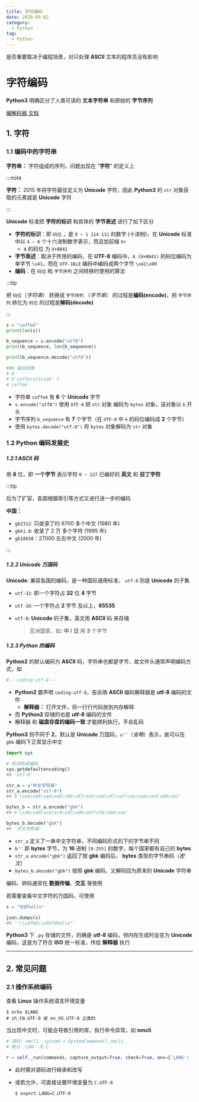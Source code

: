 ```yaml
---
title: 字符编码
date: 2020-05-02
category:
  - Python
tag:
  - Python
---
```


是否重要取决于编程场景，对只处理 **ASCII** 文本的程序员没有影响

<!-- more -->

# 字符编码

**Python3** 明确区分了人类可读的 **文本字符串** 和原始的 **字节序列**

[编解码器 文档](https://docs.python.org/zh-cn/3.10/library/codecs.html#module-codecs)

## 1. 字符

### 1.1 编码中的字符串

**字符串：** 字符组成的序列，问题出现在 “**字符**” 的定义上

:::note

**字符：** 2015 年将字符最佳定义为 **Unicode** 字符，因此 **Python3** 的 `str` 对象获取的元素就是 **Unicode** 字符

:::

**Unicode** 标准把 **字符的标识** 和具体的 **字节表述** 进行了如下区分

- **字符的标识**：即 `码位` ，是 `0 ~ 1 114 111` 的数字 (十进制)，在 **Unicode** 标准中以 `4 ~ 6` 个十六进制数字表示，而且加前缀 `U+`
  - `A` 的码位 为 `U+0041`
- **字节表述**：取决于所用的编码，在 **UTF-8** 编码中，`A (U+0041)` 的码位编码为单字节 `\x41`，而在 `UTF-16LE` 编码中编码成两个字节 `\x41\x00`
- **编码**：在 `码位` 和 `字节序列` 之间转换时使用的算法

:::tip

把 `码位`（_字符串_） 转换成 `字节序列` （_字节串_） 的过程是**编码(encode)**，把 `字节序列` 转化为 `码位` 的过程是**解码(decode)**

:::

```python
s = "coffeé"
print(len(s))

b_sequence = s.encode("utf8")
print(b_sequence, len(b_sequence))

print(b_sequence.decode("utf8"))

### 输出结果
# 6
# b'coffe\xc3\xa9' 7
# coffeé
```

- 字符串 `coffeé` 有 **6** 个 **Unicode** 字节
- `s.encode("utf8")` 使用 `UTF-8` 把 `str` 对象 编码为 `bytes` 对象，该对象以 `b` 开头
- 字节序列 `b_sequence` 有 **7** 个字节（在 `UTF-8` 中 `é` 的码位编码成 **2** 个字节）
- 使用 `bytes.decode("utf-8")` 将 `bytes` 对象解码为 `str` 对象

### 1.2 Python 编码发展史

##### **1.2.1 ASCII 码**

用 **8** 位，即 **一个字节** 表示字符 `0 ~ 127` 已编好的 **英文** 和 **拉丁字符**

:::tip

后为了扩容，各国根据索引等方式又进行进一步的编码

**中国：**

- `gb2312`: 只收录了约 6700 多个中文 (1980 年)
- `gbk1.0`: 收录了 2 万 多个字符 (1995 年)
- `gb18030`：27000 左右中文 (2000 年)

:::

##### **1.2.2 Unicode 万国码**

**Unicode**: 兼容各国的编码，是一种国际通用标准， `utf-8` 则是 **Unicode** 的子集

- `utf-32`: 即一个字符占 **32** 位 **4** 字节

- `utf-16`: 一个字符占 **2** 字节 及以上，**65535**

- `utf-8`: **Unicode** 的子集，英文用 **ASCII** 码 来存储

  > 亚洲国家，如: **中 / 日** 用 **3** 个字节

##### **1.2.3 Python 的编码**

**Python2** 的默认编码为 **ASCII** 码，字符串也都是字节，故文件头通常声明编码方式，如

```python
#-- coding:utf-8 --
```

- **Python2** 要声明 `coding:utf-8`，告诉用 **ASCII** 编码解释器是 **utf-8** 编码的文件
  - **解释器：** 打开文件，将一行行代码放到内存解释
- 而 **Python2** 存储的也是 **utf-8** 编码的文件
- 解释器 和 **磁盘存盘的编码一致** 才能顺利执行，不会乱码

**Python3** 则不同于 **2**，默认是 **Unicode** 万国码，`u''`（_省略_）表示，故可以在 `gbk` 编码下正常显示中文

```python
import sys

# 检测系统编码
sys.getdefaultencoding()
## 'utf-8'

str_a = u"中文字符串"
str_a.encode("utf-8")
## b'\xe4\xb8\xad\xe6\x96\x87\xe5\xad\x97\xe7\xac\xa6\xe4\xb8\xb2'

bytes_b = str_a.encode("gbk")
## b'\xd6\xd0\xce\xc4\xd7\xd6\xb7\xfb\xb4\xae'

bytes_b.decode("gbk")
## '中文字符串'
```

- `str_a` 定义了一串中文字符串，不同编码形式的下的字节串不同
- `b''` 即 **bytes** 字节，为 **16** 进制 `[0-255]` 的数字，每个国家都有自己的 **bytes**
- `str_a.encode("gbk")` 返回了按 **gbk** 编码后， **bytes** 类型的字节串码（_密文_）
- `bytes_b.decode("gbk")` 按照 **gbk** 编码，又解码回为原来的 **Unicode** 字符串

编码、转码通常在 **数据传输**、**交互** 等使用

若需要查看中文字符的万国码，可使用

```python
s = "你好hello"

json.dumps(s)
## '"\\u4f60\\u597dhello"'
```

**Python3** 下 `.py` 存储的文件，的确是 **utf-8** 编码，但内存生成时会变为 **Unicode** 编码，这是为了符合 **ISO** 统一标准，传给 **解释器** 执行

---

## 2. 常见问题

### 2.1 操作系统编码

查看 **Linux** 操作系统语言环境变量

```shell
$ echo $LANG
# zh_CN.UTF-8 或 en_US.UTF-8 之类的
```

当出现中文时，可能会导致引用的库，执行命令异常，如 **nmcli**

```python
# 源码: nmcli._syscmd = SystemCommand().nmcli
# 默认 'LAN' 为 C

r = self._run(commands, capture_output=True, check=True, env={'LANG': 'zh_CN.UTF-8'})
```

- 此时需对源码进行继承和改写

- 或若允许，可直接设置环境变量为 `C.UTF-8`

  ```shell
  $ export LANG=C.UTF-8
  ```
